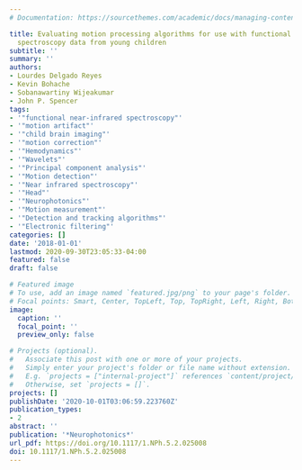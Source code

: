 ```yaml
---
# Documentation: https://sourcethemes.com/academic/docs/managing-content/

title: Evaluating motion processing algorithms for use with functional near-infrared
  spectroscopy data from young children
subtitle: ''
summary: ''
authors:
- Lourdes Delgado Reyes
- Kevin Bohache
- Sobanawartiny Wijeakumar
- John P. Spencer
tags:
- '"functional near-infrared spectroscopy"'
- '"motion artifact"'
- '"child brain imaging"'
- '"motion correction"'
- '"Hemodynamics"'
- '"Wavelets"'
- '"Principal component analysis"'
- '"Motion detection"'
- '"Near infrared spectroscopy"'
- '"Head"'
- '"Neurophotonics"'
- '"Motion measurement"'
- '"Detection and tracking algorithms"'
- '"Electronic filtering"'
categories: []
date: '2018-01-01'
lastmod: 2020-09-30T23:05:33-04:00
featured: false
draft: false

# Featured image
# To use, add an image named `featured.jpg/png` to your page's folder.
# Focal points: Smart, Center, TopLeft, Top, TopRight, Left, Right, BottomLeft, Bottom, BottomRight.
image:
  caption: ''
  focal_point: ''
  preview_only: false

# Projects (optional).
#   Associate this post with one or more of your projects.
#   Simply enter your project's folder or file name without extension.
#   E.g. `projects = ["internal-project"]` references `content/project/deep-learning/index.md`.
#   Otherwise, set `projects = []`.
projects: []
publishDate: '2020-10-01T03:06:59.223760Z'
publication_types:
- 2
abstract: ''
publication: '*Neurophotonics*'
url_pdf: https://doi.org/10.1117/1.NPh.5.2.025008
doi: 10.1117/1.NPh.5.2.025008
---
```

